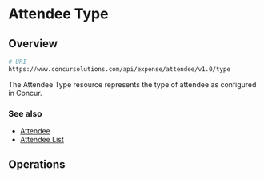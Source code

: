 # Attendee Type

## Overview

```bash
# URI
https://www.concursolutions.com/api/expense/attendee/v1.0/type
```

The Attendee Type resource represents the type of attendee as configured in Concur.

### See also
* [Attendee](/api-reference-deprecated/version-two/attendees/attendee-resource.html)
* [Attendee List](#attendee-list)

## Operations
